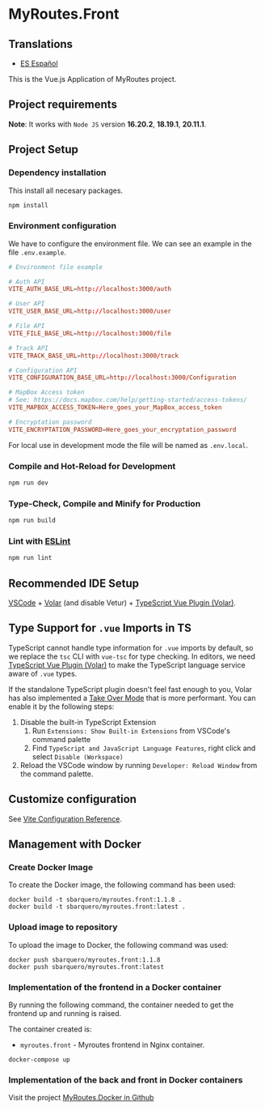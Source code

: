# MyRoutes.Front

## Translations

- [ES Español](./README.es.md)

This is the Vue.js Application of MyRoutes project.

## Project requirements

**Note**: It works with `Node JS` version **16.20.2**, **18.19.1**, **20.11.1**.

## Project Setup

### Dependency installation
This install all necesary packages.
```sh
npm install
```

### Environment configuration
We have to configure the environment file. We can see an example in the file ```.env.example```.

```conf
# Environment file example

# Auth API
VITE_AUTH_BASE_URL=http://localhost:3000/auth

# User API
VITE_USER_BASE_URL=http://localhost:3000/user

# File API
VITE_FILE_BASE_URL=http://localhost:3000/file

# Track API
VITE_TRACK_BASE_URL=http://localhost:3000/track

# Configuration API
VITE_CONFIGURATION_BASE_URL=http://localhost:3000/Configuration

# MapBox Access token
# See: https://docs.mapbox.com/help/getting-started/access-tokens/
VITE_MAPBOX_ACCESS_TOKEN=Here_goes_your_MapBox_access_token

# Encryptation password
VITE_ENCRYPTATION_PASSWORD=Here_goes_your_encryptation_password
```
For local use in development mode the file will be named as `.env.local`.

### Compile and Hot-Reload for Development

```sh
npm run dev
```

### Type-Check, Compile and Minify for Production

```sh
npm run build
```

### Lint with [ESLint](https://eslint.org/)

```sh
npm run lint
```

## Recommended IDE Setup

[VSCode](https://code.visualstudio.com/) + [Volar](https://marketplace.visualstudio.com/items?itemName=Vue.volar) (and disable Vetur) + [TypeScript Vue Plugin (Volar)](https://marketplace.visualstudio.com/items?itemName=Vue.vscode-typescript-vue-plugin).

## Type Support for `.vue` Imports in TS

TypeScript cannot handle type information for `.vue` imports by default, so we replace the `tsc` CLI with `vue-tsc` for type checking. In editors, we need [TypeScript Vue Plugin (Volar)](https://marketplace.visualstudio.com/items?itemName=Vue.vscode-typescript-vue-plugin) to make the TypeScript language service aware of `.vue` types.

If the standalone TypeScript plugin doesn't feel fast enough to you, Volar has also implemented a [Take Over Mode](https://github.com/johnsoncodehk/volar/discussions/471#discussioncomment-1361669) that is more performant. You can enable it by the following steps:

1. Disable the built-in TypeScript Extension
    1) Run `Extensions: Show Built-in Extensions` from VSCode's command palette
    2) Find `TypeScript and JavaScript Language Features`, right click and select `Disable (Workspace)`
2. Reload the VSCode window by running `Developer: Reload Window` from the command palette.

## Customize configuration

See [Vite Configuration Reference](https://vitejs.dev/config/).

## Management with Docker

### Create Docker Image

To create the Docker image, the following command has been used:

```
docker build -t sbarquero/myroutes.front:1.1.8 .
docker build -t sbarquero/myroutes.front:latest .
```

### Upload image to repository

To upload the image to Docker, the following command was used:

```
docker push sbarquero/myroutes.front:1.1.8
docker push sbarquero/myroutes.front:latest
```

### Implementation of the frontend in a Docker container

By running the following command, the container needed to get the frontend up and running is raised.

The container created is:
   - `myroutes.front` - Myroutes frontend in Nginx container.

```
docker-compose up
```

### Implementation of the back and front in Docker containers

Visit the project [MyRoutes.Docker in Github](https://github.com/sbarquero/MyRoutes.Docker)

